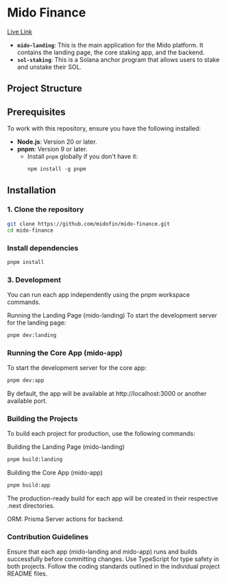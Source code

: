 # Mido Finance

[Live Link](https://midofinance.com/)

- **`mido-landing`**: This is the main application for the Mido platform. It contains the landing page, the core staking app, and the backend.
- **`sol-staking`**: This is a Solana anchor program that allows users to stake and unstake their SOL.

## Project Structure
## Prerequisites

To work with this repository, ensure you have the following installed:

- **Node.js**: Version 20 or later.
- **pnpm**: Version 9 or later.
  - Install `pnpm` globally if you don't have it:
    ```
    npm install -g pnpm
    ```

## Installation

### 1. Clone the repository
``` bash
git clone https://github.com/midofin/mido-finance.git
cd mido-finance
```

### Install dependencies
```bash
pnpm install
```
### 3. Development
You can run each app independently using the pnpm workspace commands.

Running the Landing Page (mido-landing)
To start the development server for the landing page:

```bash
pnpm dev:landing
```

### Running the Core App (mido-app)
To start the development server for the core app:

```bash
pnpm dev:app
```
By default, the app will be available at http://localhost:3000 or another available port.

### Building the Projects
To build each project for production, use the following commands:

Building the Landing Page (mido-landing)
```bash
pnpm build:landing
```
Building the Core App (mido-app)
```bash
pnpm build:app
```
The production-ready build for each app will be created in their respective .next directories.

ORM: Prisma
Server actions for backend.

### Contribution Guidelines
Ensure that each app (mido-landing and mido-app) runs and builds successfully before committing changes.
Use TypeScript for type safety in both projects.
Follow the coding standards outlined in the individual project README files.
